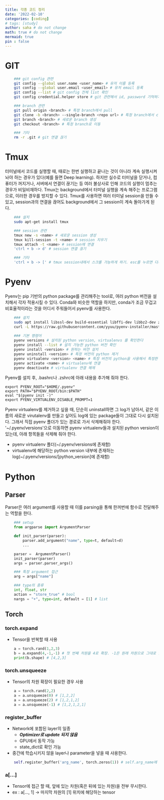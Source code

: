 ```yaml
---
title: 각종 코드 정리
date: '2022-02-10'
categories: [coding]
# tags: [study]
author: saha # do not change
math: true # do not change
mermaid: true
pin : false
---
```


# GIT

```bash
    ### git config 관련
    git config --global user.name <user_name> # 유저 이름 등록
    git config --global user.email <user_email> # 유저 email 등록
    git config --list # git config 전체 list 확인
    git config credential.helper store # git 관련해서 id, password 기억하기

    ### branch 관련
    git pull origin <branch> # 특정 branch에서 pull
    git clone -b <branch> --single-branch <repo url> # 특정 branch에서 clone
    git branch <branch> # 새로운 branch 생성
    git checkout <branch> # 특정 branch로 이동

    ### 기타
    rm -r .git # git 연결 끊기
```

# Tmux

터미널에서 코드를 실행할 때, 때로는 한번 실행하고 끝나는 것이 아니라 계속 실행시켜 놔야 하는 경우가 있다(예를 들면 Deep learning). 하지만 실수로 터미널을 닫거나, 컴퓨터가 꺼지거나, 서버에서 연결이 끊기는 등 여러 불상사로 인해 코드의 실행이 멈추는 경우가 비일비재하다. Tmux는 background에서 터미널 실행을 계속 해주는 프로그램으로, 이러한 경우를 방지할 수 있다. Tmux를 사용하면 여러 터미널 session을 만들 수 있고, session과의 연결을 끊어도 background에서 그 session이 계속 돌아가게 된다. 

```bash
    ### 설치
    sudo apt-get install tmux

    ### session 관련
    tmux new -s <name> # 새로운 session 생성
    tmux kill-session -t <name> # session 지우기
    tmux attach -t <name> # session에 연결
    'ctrl + b -> d' # session 연결 끊기

    ### 기타
    'ctrl + b -> [' # tmux session내에서 스크롤 가능하게 하기. esc를 누르면 다시 꺼진다. 
```

# Pyenv

Pyenv는 pip 기반의 python package를 관리해주는 tool로, 여러 python 버전을 설치해서 각자 적용시킬 수 있다. Conda와 비슷한 역할을 하지만, conda가 조금 무겁고 비효율적이라는 것을 어디서 주워들어서 pyenv를 사용한다. 

```bash
    ### 설치
    sudo apt install libssl-dev build-essential libffi-dev libbz2-dev zlib1g-dev libreadline-dev libsqlite3-dev liblzma-dev 
    curl -L https://raw.githubusercontent.com/yyuu/pyenv-installer/master/bin/pyenv-installer | bash
    
    ### 기본 명령어
    pyenv versions # 설치된 python version, virtualenvs 를 확인한다
    pyenv install --list # 설치 가능한 python 버전 확인
    pyenv install <version> # 원하는 버전 설치
    pyenv uninstall <version> # 특정 버전의 python 제거
    pyenv virtualenv <version> <name> # 특정 버전의 python을 사용해서 특정한 virtualenv를 만든다
    pyenv activate <name> # virtualenv에 연결
    pyenv deactivate # virtualenv 연결 해제
```

Pyenv를 설치 후, .bashrc나 .zshrc에 아래 내용을 추가해 줘야 한다. 

```
export PYENV_ROOT="$HOME/.pyenv"
export PATH="$PYENV_ROOT/bin:$PATH"
eval "$(pyenv init -)"
export PYENV_VIRTUALENV_DISABLE_PROMPT=1
```

Pyenv virtualenv를 제거하고 싶을 때, 단순히 uninstall하면 그 log가 남아서, 같은 이름의 새로운 virutalenv를 만들고 싶어도 log에 있는 package들이 그대로 다시 설치된다. 그래서 직접 pyenv 폴더가 있는 경로로 가서 삭제해줘야 한다. '~/.pyenv/versions'으로 이동하면 pyenv virtualenv들과 설치된 python version이 있는데, 아래 항목들을 삭제해 줘야 한다. 
- pyenv virtualenv 폴더(~/.pyenv/versions에 존재함)
- virtualenv에 해당하는 python version 내부에 존재하는 log(~/.pyenv/versions/[python_version]에 존재함)


# Python

## Parser

Parser은 여러 argument를 사용할 때 이를 parsing을 통해 한꺼번에 함수로 전달해주는 역할을 한다. 

```python
    ### setup
    from argparse import ArgumentParser

    def init_parser(parser):
        parser.add_argument("name", type=t, default=d)
        ...

    parser =  ArgumentParser()
    init_parser(parser)
    args = parser.parser_args()

    ### 특정 argument 접근
    arg = args["name"]

    ### type의 종류
    int, float, str
    action = "store_true" # bool
    nargs = "+", type=int, default = [1] # list

```

## Torch

### torch.expand

- Tensor을 반복할 때 사용

```python
    a = torch.rand(1,2,3)
    b = a.expand(4,-1,-1) # 첫 번째 차원을 4로 확장. -1은 원래 차원으로 그대로 남기라는 의미이다. 
    print(b.shape) # [4,2,3]
```

### torch.unsqueeze

- Tensor의 차원 확장이 필요한 경우 사용

```python
    a = torch.rand(2,2)
    a = a.unsqueeze(0) # [1,2,2]
    a = a.unsqueeze(2) # [1,2,1,2]
    a = a.unsqueeze(-1) # [1,2,1,2,1]
```

### register_buffer

- Network에 포함된 layer의 일종
    - ***Optimizer로 update 되지 않음***
    - GPU에서 동작 가능
    - state_dict로 확인 가능
- 중간에 학습시키지 않을 layer나 parameter을 넣을 때 사용한다. 

```python
    self.register_buffer('arg_name', torch.zeros(1)) # self.arg_name에 torch.zeros(1)이 할당된다. 
```

### a[...]
- Tensor에 접근 할 때, 앞에 있는 차원(혹은 뒤에 있는 차원)을 전부 무시한다. 
- ex : a[..., 1] -> 마지막 차원의 [1] 위치에 해당하는 tensor